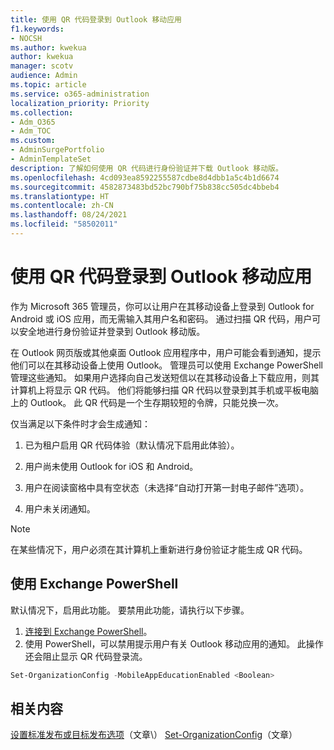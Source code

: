 ```yaml
---
title: 使用 QR 代码登录到 Outlook 移动应用
f1.keywords:
- NOCSH
ms.author: kwekua
author: kwekua
manager: scotv
audience: Admin
ms.topic: article
ms.service: o365-administration
localization_priority: Priority
ms.collection:
- Adm_O365
- Adm_TOC
ms.custom:
- AdminSurgePortfolio
- AdminTemplateSet
description: 了解如何使用 QR 代码进行身份验证并下载 Outlook 移动版。
ms.openlocfilehash: 4cd093ea8592255587cdbe8d4dbb1a5c4b1d6674
ms.sourcegitcommit: 4582873483bd52bc790bf75b838cc505dc4bbeb4
ms.translationtype: HT
ms.contentlocale: zh-CN
ms.lasthandoff: 08/24/2021
ms.locfileid: "58502011"
---
```

# <a name="use-a-qr-code-to-sign-in-to-the-outlook-mobile-apps"></a>使用 QR 代码登录到 Outlook 移动应用

作为 Microsoft 365 管理员，你可以让用户在其移动设备上登录到 Outlook for Android 或 iOS 应用，而无需输入其用户名和密码。 通过扫描 QR 代码，用户可以安全地进行身份验证并登录到 Outlook 移动版。

在 Outlook 网页版或其他桌面 Outlook 应用程序中，用户可能会看到通知，提示他们可以在其移动设备上使用 Outlook。 管理员可以使用 Exchange PowerShell 管理这些通知。 如果用户选择向自己发送短信以在其移动设备上下载应用，则其计算机上将显示 QR 代码。 他们将能够扫描 QR 代码以登录到其手机或平板电脑上的 Outlook。 此 QR 代码是一个生存期较短的令牌，只能兑换一次。

仅当满足以下条件时才会生成通知：

1. 已为租户启用 QR 代码体验（默认情况下启用此体验）。

2. 用户尚未使用 Outlook for iOS 和 Android。

3. 用户在阅读窗格中具有空状态（未选择“自动打开第一封电子邮件”选项）。

4. 用户未关闭通知。

> [!NOTE]
> 在某些情况下，用户必须在其计算机上重新进行身份验证才能生成 QR 代码。

## <a name="use-exchange-powershell"></a>使用 Exchange PowerShell

默认情况下，启用此功能。 要禁用此功能，请执行以下步骤。

1. [连接到 Exchange PowerShell](/powershell/exchange/connect-to-exchange-online-powershell)。
2. 使用 PowerShell，可以禁用提示用户有关 Outlook 移动应用的通知。 此操作还会阻止显示 QR 代码登录流。

```powershell
Set-OrganizationConfig -MobileAppEducationEnabled <Boolean>
```

## <a name="related-content"></a>相关内容

[设置标准发布或目标发布选项](release-options-in-office-365.md)（文章\）
[Set-OrganizationConfig](/powershell/module/exchange/set-organizationconfig)（文章）
